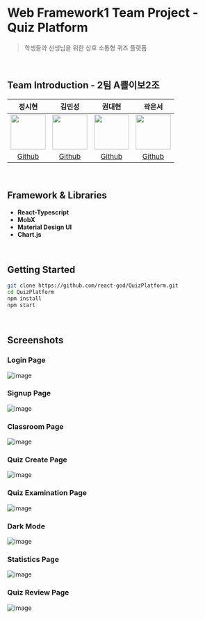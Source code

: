 # Web Framework1 Team Project - Quiz Platform 
> 학생들과 선생님을 위한 상호 소통형 퀴즈 플랫폼
<br>

## Team Introduction - 2팀 A쁠이보2조
정시현|김민성|권대현|곽은서|
:-:|:-:|:-:|:-:|
<img src='https://avatars.githubusercontent.com/u/54366260?s=400&u=9a99cd58cd5237481301ae553f0d01e3f7c6292d&v=4' height=80 width=80px></img>|<img src='https://avatars.githubusercontent.com/u/57604817?v=4' height=80 width=80px></img>|<img src='https://avatars.githubusercontent.com/u/83750244?v=4' height=80 width=80px></img>|<img src='https://avatars.githubusercontent.com/u/50993103?v=4' height=80 width=80px></img>
[Github](https://github.com/jungsiroo)|[Github](https://github.com/jja08111)|[Github](https://github.com/Antonio-990510)|[Github](https://github.com/wogkr810)|[Github](https://github.com/Sauvi9non)

<br>

## Framework & Libraries
* **React-Typescript**
* **MobX**
* **Material Design UI**
* **Chart.js**

<br>

## Getting Started


```bash
git clone https://github.com/react-god/QuizPlatform.git
cd QuizPlatform
npm install
npm start
```

<br>

## Screenshots
### Login Page

![image](https://user-images.githubusercontent.com/54366260/203888342-a5308285-8200-427a-8217-26c128274e92.png)

### Signup Page

![image](https://user-images.githubusercontent.com/54366260/203888419-eb8def6e-3678-4421-818d-72ec3225cf77.png)

### Classroom Page

![image](https://user-images.githubusercontent.com/57604817/203888727-b0d87ef2-94f5-4223-936d-76bb4c338f05.png)


### Quiz Create Page

![image](https://user-images.githubusercontent.com/57604817/203888548-943ddbd8-87eb-4342-9dbd-5a3f95663ae6.png)


### Quiz Examination Page
![image](https://user-images.githubusercontent.com/57604817/203888653-44e63838-1756-408c-bcf3-715b530e8926.png)

### Dark Mode
![image](https://user-images.githubusercontent.com/57604817/203888781-9d7e7d1f-9588-48c5-a1c9-cb56f38c2271.png)

  
### Statistics Page

![image](https://user-images.githubusercontent.com/57604817/203888940-c01854ea-90b4-4e30-99c0-d4f42daf40c6.png)

### Quiz Review Page
![image](https://user-images.githubusercontent.com/57604817/203889020-715431af-f4fa-40be-9a9b-b71a81697f56.png)
